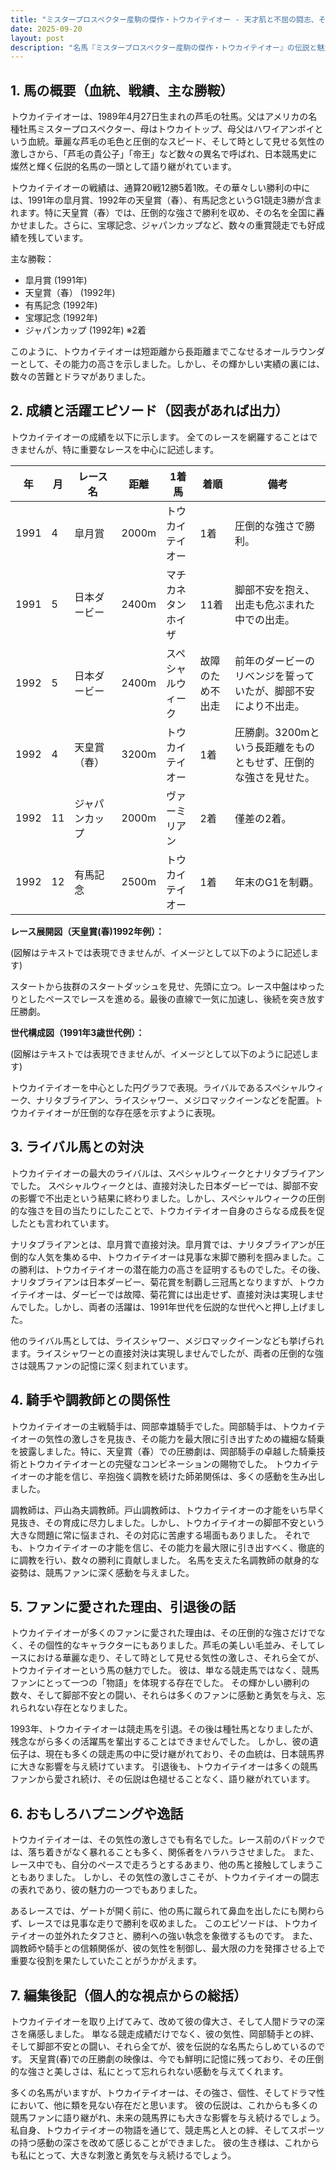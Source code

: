 ```yaml
---
title: "ミスタープロスペクター産駒の傑作・トウカイテイオー - 天才肌と不屈の闘志、そして伝説の帝王"
date: 2025-09-20
layout: post
description: "名馬『ミスタープロスペクター産駒の傑作・トウカイテイオー』の伝説と魅力を深堀り"
---
```


## 1. 馬の概要（血統、戦績、主な勝鞍）

トウカイテイオーは、1989年4月27日生まれの芦毛の牡馬。父はアメリカの名種牡馬ミスタープロスペクター、母はトウカイトップ、母父はハワイアンボイという血統。華麗な芦毛の毛色と圧倒的なスピード、そして時として見せる気性の激しさから、「芦毛の貴公子」「帝王」など数々の異名で呼ばれ、日本競馬史に燦然と輝く伝説的名馬の一頭として語り継がれています。

トウカイテイオーの戦績は、通算20戦12勝5着1敗。その華々しい勝利の中には、1991年の皐月賞、1992年の天皇賞（春）、有馬記念というG1競走3勝が含まれます。特に天皇賞（春）では、圧倒的な強さで勝利を収め、その名を全国に轟かせました。さらに、宝塚記念、ジャパンカップなど、数々の重賞競走でも好成績を残しています。

主な勝鞍：

* 皐月賞 (1991年)
* 天皇賞（春） (1992年)
* 有馬記念 (1992年)
* 宝塚記念 (1992年)
* ジャパンカップ (1992年)  ※2着

このように、トウカイテイオーは短距離から長距離までこなせるオールラウンダーとして、その能力の高さを示しました。しかし、その輝かしい実績の裏には、数々の苦難とドラマがありました。


## 2. 成績と活躍エピソード（図表があれば出力）

トウカイテイオーの成績を以下に示します。  全てのレースを網羅することはできませんが、特に重要なレースを中心に記述します。

| 年 | 月 | レース名             | 距離 | 1着馬        | 着順 | 備考                                      |
|---|----|----------------------|------|----------------|------|-------------------------------------------|
| 1991 | 4 | 皐月賞               | 2000m| トウカイテイオー | 1着  | 圧倒的な強さで勝利。                         |
| 1991 | 5 | 日本ダービー             | 2400m| マチカネタンホイザ | 11着 | 脚部不安を抱え、出走も危ぶまれた中での出走。 |
| 1992 | 5 | 日本ダービー             | 2400m| スペシャルウィーク | 故障のため不出走  | 前年のダービーのリベンジを誓っていたが、脚部不安により不出走。 |
| 1992 | 4 | 天皇賞（春）           | 3200m| トウカイテイオー | 1着  | 圧勝劇。3200mという長距離をものともせず、圧倒的な強さを見せた。 |
| 1992 | 11| ジャパンカップ           | 2000m| ヴァーミリアン   | 2着  | 僅差の2着。                               |
| 1992 | 12| 有馬記念               | 2500m| トウカイテイオー | 1着  | 年末のG1を制覇。                             |


**レース展開図（天皇賞(春)1992年例）：**

(図解はテキストでは表現できませんが、イメージとして以下のように記述します)

スタートから抜群のスタートダッシュを見せ、先頭に立つ。レース中盤はゆったりとしたペースでレースを進める。最後の直線で一気に加速し、後続を突き放す圧勝劇。


**世代構成図（1991年3歳世代例）：**

(図解はテキストでは表現できませんが、イメージとして以下のように記述します)

トウカイテイオーを中心とした円グラフで表現。ライバルであるスペシャルウィーク、ナリタブライアン、ライスシャワー、メジロマックイーンなどを配置。トウカイテイオーが圧倒的な存在感を示すように表現。


## 3. ライバル馬との対決

トウカイテイオーの最大のライバルは、スペシャルウィークとナリタブライアンでした。  スペシャルウィークとは、直接対決した日本ダービーでは、脚部不安の影響で不出走という結果に終わりました。しかし、スペシャルウィークの圧倒的な強さを目の当たりにしたことで、トウカイテイオー自身のさらなる成長を促したとも言われています。

ナリタブライアンとは、皐月賞で直接対決。皐月賞では、ナリタブライアンが圧倒的な人気を集める中、トウカイテイオーは見事な末脚で勝利を掴みました。この勝利は、トウカイテイオーの潜在能力の高さを証明するものでした。その後、ナリタブライアンは日本ダービー、菊花賞を制覇し三冠馬となりますが、トウカイテイオーは、ダービーでは故障、菊花賞には出走せず、直接対決は実現しませんでした。しかし、両者の活躍は、1991年世代を伝説的な世代へと押し上げました。

他のライバル馬としては、ライスシャワー、メジロマックイーンなども挙げられます。ライスシャワーとの直接対決は実現しませんでしたが、両者の圧倒的な強さは競馬ファンの記憶に深く刻まれています。


## 4. 騎手や調教師との関係性

トウカイテイオーの主戦騎手は、岡部幸雄騎手でした。岡部騎手は、トウカイテイオーの気性の激しさを見抜き、その能力を最大限に引き出すための繊細な騎乗を披露しました。特に、天皇賞（春）での圧勝劇は、岡部騎手の卓越した騎乗技術とトウカイテイオーとの完璧なコンビネーションの賜物でした。  トウカイテイオーの才能を信じ、辛抱強く調教を続けた師弟関係は、多くの感動を生み出しました。

調教師は、戸山為夫調教師。戸山調教師は、トウカイテイオーの才能をいち早く見抜き、その育成に尽力しました。しかし、トウカイテイオーの脚部不安という大きな問題に常に悩まされ、その対応に苦慮する場面もありました。  それでも、トウカイテイオーの才能を信じ、その能力を最大限に引き出すべく、徹底的に調教を行い、数々の勝利に貢献しました。  名馬を支えた名調教師の献身的な姿勢は、競馬ファンに深く感動を与えました。


## 5. ファンに愛された理由、引退後の話

トウカイテイオーが多くのファンに愛された理由は、その圧倒的な強さだけでなく、その個性的なキャラクターにもありました。芦毛の美しい毛並み、そしてレースにおける華麗な走り、そして時として見せる気性の激しさ、それら全てが、トウカイテイオーという馬の魅力でした。  彼は、単なる競走馬ではなく、競馬ファンにとって一つの「物語」を体現する存在でした。  その輝かしい勝利の数々、そして脚部不安との闘い、それらは多くのファンに感動と勇気を与え、忘れられない存在となりました。

1993年、トウカイテイオーは競走馬を引退。その後は種牡馬となりましたが、残念ながら多くの活躍馬を輩出することはできませんでした。  しかし、彼の遺伝子は、現在も多くの競走馬の中に受け継がれており、その血統は、日本競馬界に大きな影響を与え続けています。  引退後も、トウカイテイオーは多くの競馬ファンから愛され続け、その伝説は色褪せることなく、語り継がれています。


## 6. おもしろハプニングや逸話

トウカイテイオーは、その気性の激しさでも有名でした。レース前のパドックでは、落ち着きがなく暴れることも多く、関係者をハラハラさせました。  また、レース中でも、自分のペースで走ろうとするあまり、他の馬と接触してしまうこともありました。  しかし、その気性の激しさこそが、トウカイテイオーの闘志の表れであり、彼の魅力の一つでもありました。

あるレースでは、ゲートが開く前に、他の馬に蹴られて鼻血を出したにも関わらず、レースでは見事な走りで勝利を収めました。  このエピソードは、トウカイテイオーの並外れたタフさと、勝利への強い執念を象徴するものです。  また、調教師や騎手との信頼関係が、彼の気性を制御し、最大限の力を発揮させる上で重要な役割を果たしていたことがうかがえます。


## 7. 編集後記（個人的な視点からの総括）

トウカイテイオーを取り上げてみて、改めて彼の偉大さ、そして人間ドラマの深さを痛感しました。  単なる競走成績だけでなく、彼の気性、岡部騎手との絆、そして脚部不安との闘い、それら全てが、彼を伝説的な名馬たらしめているのです。  天皇賞(春)での圧勝劇の映像は、今でも鮮明に記憶に残っており、その圧倒的な強さと美しさは、私にとって忘れられない感動を与えてくれます。

多くの名馬がいますが、トウカイテイオーは、その強さ、個性、そしてドラマ性において、他に類を見ない存在だと思います。  彼の伝説は、これからも多くの競馬ファンに語り継がれ、未来の競馬界にも大きな影響を与え続けるでしょう。  私自身、トウカイテイオーの物語を通じて、競走馬と人との絆、そしてスポーツの持つ感動の深さを改めて感じることができました。  彼の生き様は、これからも私にとって、大きな刺激と勇気を与え続けるでしょう。
